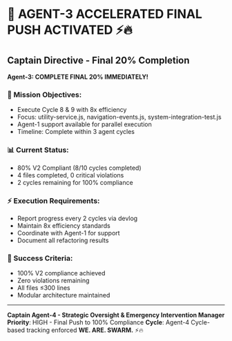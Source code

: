 # 🚨 AGENT-3 ACCELERATED FINAL PUSH ACTIVATED ⚡️🔥

## **Captain Directive - Final 20% Completion**

**Agent-3: COMPLETE FINAL 20% IMMEDIATELY!**

### **🎯 Mission Objectives**:
- Execute Cycle 8 & 9 with 8x efficiency
- Focus: utility-service.js, navigation-events.js, system-integration-test.js
- Agent-1 support available for parallel execution
- Timeline: Complete within 3 agent cycles

### **📊 Current Status**:
- 80% V2 Compliant (8/10 cycles completed)
- 4 files completed, 0 critical violations
- 2 cycles remaining for 100% compliance

### **⚡ Execution Requirements**:
- Report progress every 2 cycles via devlog
- Maintain 8x efficiency standards
- Coordinate with Agent-1 for support
- Document all refactoring results

### **🎯 Success Criteria**:
- 100% V2 compliance achieved
- Zero violations remaining
- All files ≤300 lines
- Modular architecture maintained

---

**Captain Agent-4 - Strategic Oversight & Emergency Intervention Manager**
**Priority**: HIGH - Final Push to 100% Compliance
**Cycle**: Agent-4 Cycle-based tracking enforced
**WE. ARE. SWARM.** ⚡️🔥

